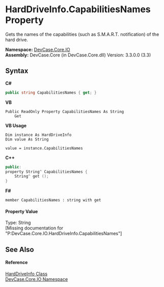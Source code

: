 # HardDriveInfo.CapabilitiesNames Property 
 

Gets the names of the capabilities (such as S.M.A.R.T. notification) of the hard drive.

**Namespace:**&nbsp;<a href="N_DevCase_Core_IO">DevCase.Core.IO</a><br />**Assembly:**&nbsp;DevCase.Core (in DevCase.Core.dll) Version: 3.3.0.0 (3.3)

## Syntax

**C#**<br />
``` C#
public string CapabilitiesNames { get; }
```

**VB**<br />
``` VB
Public ReadOnly Property CapabilitiesNames As String
	Get
```

**VB Usage**<br />
``` VB Usage
Dim instance As HardDriveInfo
Dim value As String

value = instance.CapabilitiesNames

```

**C++**<br />
``` C++
public:
property String^ CapabilitiesNames {
	String^ get ();
}
```

**F#**<br />
``` F#
member CapabilitiesNames : string with get

```


#### Property Value
Type: String<br />\[Missing <value> documentation for "P:DevCase.Core.IO.HardDriveInfo.CapabilitiesNames"\]

## See Also


#### Reference
<a href="T_DevCase_Core_IO_HardDriveInfo">HardDriveInfo Class</a><br /><a href="N_DevCase_Core_IO">DevCase.Core.IO Namespace</a><br />